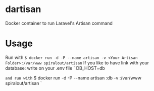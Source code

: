# dartisan
Docker container to run Laravel's Artisan command

# Usage
Run with
`
$ docker run -d -P --name artisan -v <Your Artisan Folder>:/var/www spiralout/artisan
`
If you like to have link with your database:
write on your .env file 
`
DB_HOST=db

`
and run with
`
$ docker run -d -P --name artisan <Your DB container name>:db -v <Your Artisan Folder>:/var/www spiralout/artisan
`

